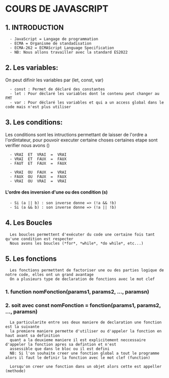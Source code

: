 # COURS DE JAVASCRIPT

## 1. INTRODUCTION
      - JavaScript = Langage de programmation
      - ECMA = Organisme de standadisation
      - ECMA-262 = ECMAScript Language Specification
      - NB: Nous allons travailler avec la standard ES2022

## 2. Les variables:
   On peut difinir les variables par (let, const, var)

      - const : Permet de déclaré des constantes
      - let : Pour déclaré les variables dont le contenu peut changer au FMT
      - var : Pour déclaré les variables et qui a un access global dans le code mais n'est plus utiliser

## 3. Les conditions:
   Les conditions sont les intructions permettant de laisser de l'ordre a l'ordintateur, pour pouvoir executer certaine choses certaines etape sont verifier nous avons ()

      - VRAI  ET  VRAI  =  VRAI
      - VRAI  ET  FAUX  =  FAUX
      - FAUT  ET  FAUX  =  FAUX

      - VRAI  OU  FAUX  =  VRAI
      - FAUX  OU  FAUX  =  FAUX
      - VRAI  OU  VRAI  =  VRAI

   #### L'ordre des inversion d'une ou des condition (s)
      - Si (a || b) : son inverse donne => (!a && !b)
      - Si (a && b) : son inverse donne => (!a || !b)

## 4. Les Boucles
      Les boucles permettent d'exécuter du code une certaine fois tant qu'une condition est respecter
      Nous avons les boucles (*for*, *while*, *do while*, etc...)

## 5. Les fonctions
      Les fonctions permettent de factoriser une ou des parties logique de notre code, elles ont un grand avantage
      On a plusieurs type de declaration de fonctions avec le mot clef

   ### 1. function nomFonction(params1, params2, ..., paramsn)
   ### 2. soit avec const nomFonction = fonction(params1, params2, ..., paramsn)
      La particularite entre ses deux maniere de declaration une fonction est la suivante
      la premiere maniere permette d'utiliser ou d'appeler la fonction en haut avant sa definition
      quant a la deuxieme maniere il est explicitement neccessaire d'appeler la fonction apres sa defintion et n'est
      assessible que dans le bloc ou il est defini
      NB: Si l'on souhaite creer une fonction global a tout le programme alors il faut le definir la fonction avec le mot clef (function)
   
      Lorsqu'on creer une fonction dans un objet alors cette est appeller (methode)
